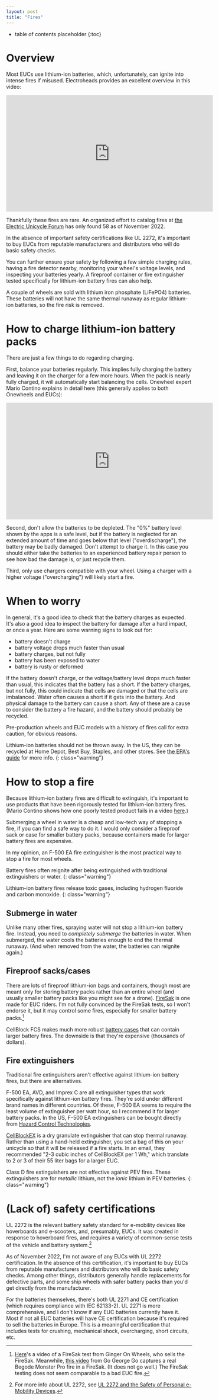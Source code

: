 ```yaml
---
layout: post
title: "Fires"
---
```


* table of contents placeholder
{:toc}

# Overview

Most EUCs use lithium-ion batteries, which, unfortunately, can ignite into
intense fires if misused. Electroheads provides an excellent overview in this
video:

<iframe width="560" height="315" src="https://www.youtube.com/embed/TPVVtTACQhE" title="YouTube video player" frameborder="0" allow="accelerometer; autoplay; clipboard-write; encrypted-media; gyroscope; picture-in-picture" allowfullscreen></iframe>

Thankfully these fires are rare. An organized effort to catalog fires at [the
Electric Unicycle
Forum](https://forum.electricunicycle.org/topic/21506-fire-history/#comment-353291)
has only found 58 as of November 2022.

In the absence of important safety certifications like UL 2272, it's important
to buy EUCs from reputable manufacturers and distributors who will do basic
safety checks.

You can further ensure your safety by following a few simple charging rules,
having a fire detector nearby, monitoring your wheel's voltage levels, and
inspecting your batteries yearly. A fireproof container or fire extinguisher
tested specifically for lithium-ion battery fires can also help.

A couple of wheels are sold with lithium iron phosphate (LiFePO4)
batteries. These batteries will not have the same thermal runaway as regular
lithium-ion batteries, so the fire risk is removed.

# How to charge lithium-ion battery packs

There are just a few things to do regarding charging.

First, balance your batteries regularly. This implies fully charging the battery
and leaving it on the charger for a few more hours. When the pack is nearly
fully charged, it will automatically start balancing the cells. Onewheel expert
Mario Contino explains in detail here (this generally applies to both Onewheels
and EUCs):

<iframe width="560" height="315" src="https://www.youtube.com/embed/Bdbx2Wq-xSw?start=1084" title="YouTube video player" frameborder="0" allow="accelerometer; autoplay; clipboard-write; encrypted-media; gyroscope; picture-in-picture" allowfullscreen></iframe>

Second, don't allow the batteries to be depleted. The "0%" battery level shown
by the apps is a safe level, but if the battery is neglected for an extended
amount of time and goes below that level ("overdischarge"), the battery may be
badly damaged. Don't attempt to charge it. In this case you should either take
the batteries to an experienced battery repair person to see how bad the damage
is, or just recycle them.

Third, only use chargers compatible with your wheel. Using a charger with a
higher voltage ("overcharging") will likely start a fire.

# When to worry

In general, it's a good idea to check that the battery charges as expected. It's
also a good idea to inspect the battery for damage after a hard impact, or once
a year. Here are some warning signs to look out for:

- battery doesn't charge
- battery voltage drops much faster than usual
- battery charges, but not fully
- battery has been exposed to water
- battery is rusty or deformed

If the battery doesn't charge, or the voltage/battery level drops much faster
than usual, this indicates that the battery has a short. If the battery charges,
but not fully, this could indicate that cells are damaged or that the cells are
imbalanced. Water often causes a short if it gets into the battery. And physical
damage to the battery can cause a short. Any of these are a cause to consider
the battery a fire hazard, and the battery should probably be recycled.

Pre-production wheels and EUC models with a history of fires call for extra
caution, for obvious reasons.

Lithium-ion batteries should not be thrown away. In the US, they can be recycled
at Home Depot, Best Buy, Staples, and other stores. See [the EPA's
guide](https://www.epa.gov/recycle/used-lithium-ion-batteries) for more info.
{: class="warning"}

# How to stop a fire

Because lithium-ion battery fires are difficult to extinguish, it's important to
use products that have been rigorously tested for lithium-ion battery
fires. (Mario Contino shows how one poorly tested product fails in a video
[here](https://youtu.be/CXXBDq8vp2A).)

Submerging a wheel in water is a cheap and low-tech way of stopping a fire, if
you can find a safe way to do it. I would only consider a fireproof sack or case
for smaller battery packs, because containers made for larger battery fires are
expensive.

In my opinion, an F-500 EA fire extinguisher is the most practical way to stop a
fire for most wheels.

Battery fires often reignite after being extinguished with traditional
extinguishers or water.
{: class="warning"}

Lithium-ion battery fires release toxic gases, including hydrogen fluoride and
carbon monoxide.
{: class="warning"}

## Submerge in water

Unlike many other fires, spraying water will not stop a lithium-ion battery
fire. Instead, you need to *completely submerge* the batteries in water. When
submerged, the water cools the batteries enough to end the thermal runaway. (And
when removed from the water, the batteries can reignite again.)

## Fireproof sacks/cases

There are lots of fireproof lithium-ion bags and containers, though most are
meant only for storing battery packs rather than an entire wheel (and usually
smaller battery packs like you might see for a
drone). [FireSak](https://firesak.com/) is one made for EUC riders. I'm not
fully convinced by the FireSak tests, so I won't endorse it, but it may control
some fires, especially for smaller battery packs.[^firesak]

[^firesak]: [Here](https://youtu.be/CUeSSEoxQ1E)'s a video of a FireSak test
    from Ginger On Wheels, who sells the FireSak. Meanwhile, [this
    video](https://youtu.be/WFLHCIbDJAw?t=941) from Go George Go captures a real
    Begode Monster Pro fire in a FireSak. (It does not go well.) The FireSak
    testing does not seem comparable to a bad EUC fire.
	
<!-- something about Zarges when they start offering different BatterySafe sizes
-->
	
CellBlock FCS makes much more robust [battery
cases](https://cellblockfcs.com/large-lithium-ion-battery-cases/) that can
contain larger battery fires. The downside is that they're expensive (thousands
of dollars).

## Fire extinguishers

Traditional fire extinguishers aren't effective against lithium-ion battery
fires, but there are alternatives.

F-500 EA, AVD, and Imprex C are all extinguisher types that work specifically
against lithium-ion battery fires. They're sold under different brand names in
different countries. Of these, F-500 EA seems to require the least volume of
extinguisher per watt hour, so I recommend it for larger battery packs. In the
US, F-500 EA extinguishers can be bought directly from [Hazard Control
Technologies](https://hct-world.com/products/equipment/fire-extinguishers/).

[CellBlockEX](https://cellblockfcs.com/cellblockex/) is a dry granulate
extinguisher that can stop thermal runaway. Rather than using a hand-held
extinguisher, you set a bag of this on your unicycle so that it will be released
if a fire starts. In an email, they recommended "2-3 cubic inches of CellBlockEX
per 1 Wh," which translate to 2 or 3 of their 55 liter bags for a larger EUC.

Class D fire extinguishers are not effective against PEV fires. These
extinguishers are for *metallic* lithium, not the *ionic* lithium in PEV
batteries.
{: class="warning"}

# (Lack of) safety certifications

UL 2272 is the relevant battery safety standard for e-mobility devices like
hoverboards and e-scooters, and, presumably, EUCs. It was created in response to
hoverboard fires, and requires a variety of common-sense tests of the vehicle
and battery system.[^ul2272]

[^ul2272]: For more info about UL 2272, see [UL 2272 and the Safety of Personal
    e-Mobility
    Devices](https://collateral-library-production.s3.amazonaws.com/uploads/asset_file/attachment/12042/10414_HoverboardSafety_V2R6_FINAL.pdf).

As of November 2022, I'm not aware of any EUCs with UL 2272 certification. In
the absence of this certification, it's important to buy EUCs from reputable
manufacturers and distributors who will do basic safety checks. Among other
things, distributors generally handle replacements for defective parts, and some
ship wheels with safer battery packs than you'd get directly from the
manufacturer.

For the batteries themselves, there's both UL 2271 and CE certification (which
requires compliance with IEC 62133-2). UL 2271 is more comprehensive, and I
don't know if any EUC batteries currently have it. Most if not all EUC batteries
will have CE certification because it's required to sell the batteries in
Europe. This is a meaningful certification that includes tests for crushing,
mechanical shock, overcharging, short circuits, etc.
